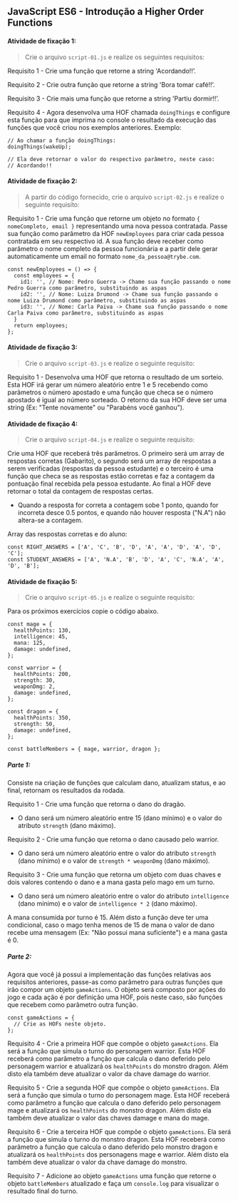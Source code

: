 ## JavaScript ES6 - Introdução a Higher Order Functions

####  Atividade de fixação 1:
> Crie o arquivo `script-01.js` e realize os seguintes requisitos:

Requisito 1 - Crie uma função que retorne a string 'Acordando!!’.

Requisito 2 - Crie outra função que retorne a string 'Bora tomar café!!’.

Requisito 3 - Crie mais uma função que retorne a string 'Partiu dormir!!’.

Requisito 4 - Agora desenvolva uma HOF chamada `doingThings` e configure esta função para que imprima no console o resultado da execução das funções que você criou nos exemplos anteriores. Exemplo:

```
// Ao chamar a função doingThings:
doingThings(wakeUp);

// Ela deve retornar o valor do respectivo parâmetro, neste caso:
// Acordando!!
```

####  Atividade de fixação 2:
> A partir do código fornecido, crie o arquivo `script-02.js` e realize o seguinte requisito:

Requisito 1 - Crie uma função que retorne um objeto no formato `{ nomeCompleto, email }` representando uma nova pessoa contratada. Passe sua função como parâmetro da HOF `newEmployees` para criar cada pessoa contratada em seu respectivo id. A sua função deve receber como parâmetro o nome completo da pessoa funcionária e a partir dele gerar automaticamente um email no formato `nome_da_pessoa@trybe.com`.

```
const newEmployees = () => {
  const employees = {
    id1: '', // Nome: Pedro Guerra -> Chame sua função passando o nome Pedro Guerra como parâmetro, substituindo as aspas
    id2: '', // Nome: Luiza Drumond -> Chame sua função passando o nome Luiza Drumond como parâmetro, substituindo as aspas
    id3: '', // Nome: Carla Paiva -> Chame sua função passando o nome Carla Paiva como parâmetro, substituindo as aspas
  }
  return employees;
};
```

 
####  Atividade de fixação 3:
> Crie o arquivo `script-03.js` e realize o seguinte requisito:

Requisito 1 - Desenvolva uma HOF que retorna o resultado de um sorteio. Esta HOF irá gerar um número aleatório entre 1 e 5 recebendo como parâmetros o número apostado e uma função que checa se o número apostado é igual ao número sorteado. O retorno da sua HOF deve ser uma string (Ex: "Tente novamente" ou "Parabéns você ganhou").


####  Atividade de fixação 4:
> Crie o arquivo `script-04.js` e realize o seguinte requisito:

Crie uma HOF que receberá três parâmetros. O primeiro será um array de respostas corretas (Gabarito), o segundo será um array de respostas a serem verificadas (respostas da pessoa estudante) e o terceiro é uma função que checa se as respostas estão corretas e faz a contagem da pontuação final recebida pela pessoa estudante. Ao final a HOF deve retornar o total da contagem de respostas certas.

* Quando a resposta for correta a contagem sobe 1 ponto, quando for incorreta desce 0.5 pontos, e quando não houver resposta ("N.A") não altera-se a contagem.

Array das respostas corretas e do aluno:
```
const RIGHT_ANSWERS = ['A', 'C', 'B', 'D', 'A', 'A', 'D', 'A', 'D', 'C'];
const STUDENT_ANSWERS = ['A', 'N.A', 'B', 'D', 'A', 'C', 'N.A', 'A', 'D', 'B'];
```

####  Atividade de fixação 5:
> Crie o arquivo `script-05.js` e realize o seguinte requisito:

Para os próximos exercícios copie o código abaixo.

```
const mage = {
  healthPoints: 130,
  intelligence: 45,
  mana: 125,
  damage: undefined,
};

const warrior = {
  healthPoints: 200,
  strength: 30,
  weaponDmg: 2,
  damage: undefined,
};

const dragon = {
  healthPoints: 350,
  strength: 50,
  damage: undefined,
};

const battleMembers = { mage, warrior, dragon };
```

##### Parte 1: 

Consiste na criação de funções que calculam dano, atualizam status, e ao final, retornam os resultados da rodada.

Requisito 1 - Crie uma função que retorna o dano do dragão.

* O dano será um número aleatório entre 15 (dano mínimo) e o valor do atributo `strength` (dano máximo).

Requisito 2 - Crie uma função que retorna o dano causado pelo warrior.

* O dano será um número aleatório entre o valor do atributo `strength` (dano mínimo) e o valor de `strength * weaponDmg` (dano máximo).


Requisito 3 - Crie uma função que retorna um objeto com duas chaves e dois valores contendo o dano e a mana gasta pelo mago em um turno.

* O dano será um número aleatório entre o valor do atributo `intelligence` (dano mínimo) e o valor de `intelligence * 2` (dano máximo).

A mana consumida por turno é 15. Além disto a função deve ter uma condicional, caso o mago tenha menos de 15 de mana o valor de dano recebe uma mensagem (Ex: "Não possui mana suficiente") e a mana gasta é 0.

##### Parte 2: 

Agora que você já possui a implementação das funções relativas aos requisitos anteriores, passe-as como parâmetro para outras funções que irão compor um objeto `gameActions`. O objeto será composto por ações do jogo e cada ação é por definição uma HOF, pois neste caso, são funções que recebem como parâmetro outra função.

```
const gameActions = {
  // Crie as HOFs neste objeto.
};
```

Requisito 4 - Crie a primeira HOF que compõe o objeto `gameActions`. Ela será a função que simula o turno do personagem warrior. Esta HOF receberá como parâmetro a função que calcula o dano deferido pelo personagem warrior e atualizará os `healthPoints` do monstro dragon. Além disto ela também deve atualizar o valor da chave damage do warrior.

Requisito 5 - Crie a segunda HOF que compõe o objeto `gameActions`. Ela será a função que simula o turno do personagem mage. Esta HOF receberá como parâmetro a função que calcula o dano deferido pelo personagem mage e atualizará os `healthPoints` do monstro dragon. Além disto ela também deve atualizar o valor das chaves damage e mana do mage.

Requisito 6 - Crie a terceira HOF que compõe o objeto `gameActions`. Ela será a função que simula o turno do monstro dragon. Esta HOF receberá como parâmetro a função que calcula o dano deferido pelo monstro dragon e atualizará os `healthPoints` dos personagens mage e warrior. Além disto ela também deve atualizar o valor da chave damage do monstro.

Requisito 7 - Adicione ao objeto `gameActions` uma função que retorne o objeto `battleMembers` atualizado e faça um `console.log` para visualizar o resultado final do turno.



